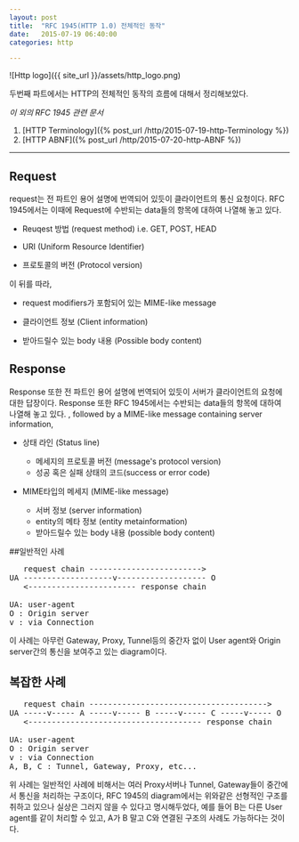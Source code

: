 ```yaml
---
layout: post
title:  "RFC 1945(HTTP 1.0) 전체적인 동작"
date:   2015-07-19 06:40:00
categories: http

---
```


![Http logo]({{ site_url }}/assets/http_logo.png)

두번째 파트에서는 HTTP의 전체적인 동작의 흐름에 대해서 정리해보았다.

*이 외의 RFC 1945 관련 문서*

1. [HTTP Terminology]({% post_url /http/2015-07-19-http-Terminology %})
1. [HTTP ABNF]({% post_url /http/2015-07-20-http-ABNF %})

---


## Request
request는 전 파트인 용어 설명에 번역되어 있듯이 클라이언트의 통신 요청이다. RFC 1945에서는 이때에 Request에 수반되는 data들의 항목에 대하여 나열해 놓고 있다.

* Reuqest 방법 (request method) i.e. GET, POST, HEAD

* URI (Uniform Resource Identifier)

* 프로토콜의 버전 (Protocol version)

이 뒤를 따라, 

* request modifiers가 포함되어 있는 MIME-like message

* 클라이언트 정보 (Client information)

* 받아드릴수 있는 body 내용 (Possible body content)

## Response

Response 또한 전 파트인 용어 설명에 번역되어 있듯이 서버가 클라이언트의 요청에 대한 답장이다. Response 또한 RFC 1945에서는 수반되는 data들의 항목에 대하여 나열해 놓고 있다.
, followed by a MIME-like message containing server information, 

* 상태 라인 (Status line)
    * 메세지의 프로토콜 버전 (message's protocol version)
    * 성공 혹은 실패  상태의 코드(success or error code)

* MIME타입의 메세지 (MIME-like message)
    * 서버 정보 (server information)
    * entity의 메타 정보 (entity metainformation)
    * 받아드릴수 있는 body 내용 (possible body content)
    
##일반적인 사례

<pre>
   request chain ------------------------&gt;
UA -------------------v------------------- O
   &lt;----------------------- response chain

UA: user-agent
O : Origin server
v : via Connection
</pre>

이 사례는 아무런 Gateway, Proxy, Tunnel등의 중간자 없이 User agent와 Origin server간의 통신을 보여주고 있는 diagram이다.

## 복잡한 사례

<pre>
   request chain --------------------------------------&gt;
UA -----v----- A -----v----- B -----v----- C -----v----- O
   &lt;------------------------------------- response chain

UA: user-agent
O : Origin server
v : via Connection
A, B, C : Tunnel, Gateway, Proxy, etc...
</pre>

위 사례는 일반적인 사례에 비해서는 여러 Proxy서버나 Tunnel, Gateway들이 중간에서 통신을 처리하는 구조이다, RFC 1945의 diagram에서는 위와같은 선형적인 구조를 취하고 있으나 실상은 그러지 않을 수 있다고 명시해두었다, 예를 들어 B는 다른 User agent를 같이 처리할 수 있고, A가 B 말고 C와 연결된 구조의 사례도 가능하다는 것이다.

